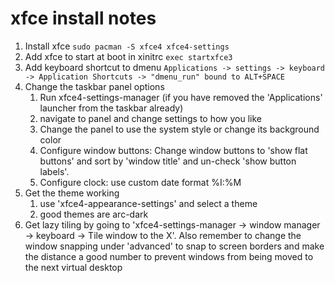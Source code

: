 # xfce install notes


1. Install xfce
```sudo pacman -S xfce4 xfce4-settings```
2. Add xfce to start at boot in xinitrc
```exec startxfce3```
3. Add keyboard shortcut to dmenu
```Applications -> settings -> keyboard -> Application Shortcuts -> "dmenu_run" bound to ALT+SPACE```
4. Change the taskbar panel options
   1. Run xfce4-settings-manager (if you have removed the 'Applications' launcher from the taskbar already)
   2. navigate to panel and change settings to how you like
   3. Change the panel to use the system style or change its background color
   4. Configure window buttons: Change window buttons to 'show flat buttons' and sort by 'window title' and un-check 'show button labels'.
   5. Configure clock: use custom date format %I:%M
5. Get the theme working
   1. use 'xfce4-appearance-settings' and select a theme
   2. good themes are arc-dark
6. Get lazy tiling by going to 'xfce4-settings-manager -> window manager -> keyboard -> Tile window to the X'. Also remember to change the window snapping under 'advanced' to snap to screen borders and make the distance a good number to prevent windows from being moved to the next virtual desktop